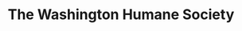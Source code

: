 ---
title: "The Washington Humane Society"
url: /washington/the-washington-humane-society/
shop: pet
---